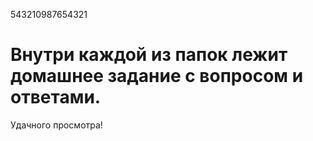 543210987654321

# Внутри каждой из папок лежит домашнее задание с вопросом и ответами.
Удачного просмотра!
